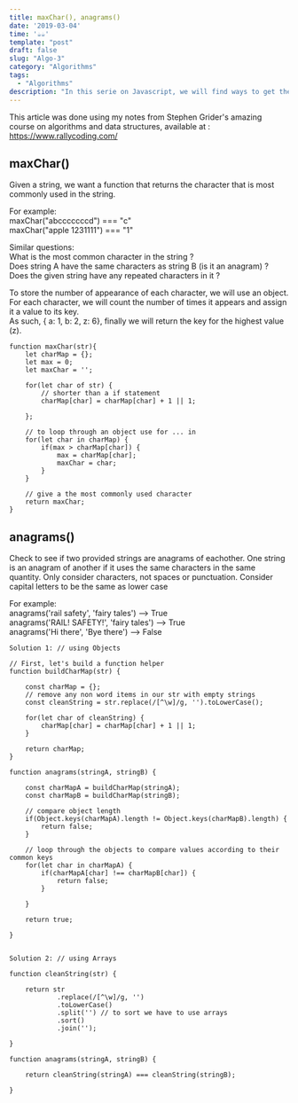 ```yaml
---
title: maxChar(), anagrams()
date: '2019-03-04'
time: '☕️☕️'
template: "post"
draft: false
slug: "Algo-3"
category: "Algorithms"
tags:
  - "Algorithms"
description: "In this serie on Javascript, we will find ways to get the most commonly used character in a string."
---
```



This article was done using my notes from Stephen Grider's amazing course on algorithms and data structures, available at : https://www.rallycoding.com/

## maxChar()

Given a string, we want a function that returns the character that is most commonly used in the string.

For example:<br>
maxChar("abcccccccd") === "c"<br>
maxChar("apple 1231111") === "1"

Similar questions:<br>
What is the most common character in the string ?<br>
Does string A have the same characters as string B (is it an anagram) ?<br>
Does the given string have any repeated characters in it ?

To store the number of appearance of each character, we will use an object.
For each character, we will count the number of times it appears and assign it a value to its key.<br>
As such, { a: 1, b: 2, z: 6}, finally we will return the key for the highest value (z).

```
function maxChar(str){
    let charMap = {};
    let max = 0;
    let maxChar = '';

    for(let char of str) {
        // shorter than a if statement
        charMap[char] = charMap[char] + 1 || 1;

    };

    // to loop through an object use for ... in
    for(let char in charMap) {
        if(max > charMap[char]) {
            max = charMap[char];
            maxChar = char;
        }
    }

    // give a the most commonly used character
    return maxChar;
}
```

## anagrams()

Check to see if two provided strings are anagrams of eachother.
One string is an anagram of another if it uses the same characters
in the same quantity. Only consider characters, not spaces
or punctuation. Consider capital letters to be the same as lower case

For example:<br>
anagrams('rail safety', 'fairy tales') --> True<br>
anagrams('RAIL! SAFETY!', 'fairy tales') --> True<br>
anagrams('Hi there', 'Bye there') --> False

```
Solution 1: // using Objects

// First, let's build a function helper
function buildCharMap(str) {

    const charMap = {};
    // remove any non word items in our str with empty strings
    const cleanString = str.replace(/[^\w]/g, '').toLowerCase();

    for(let char of cleanString) {
        charMap[char] = charMap[char] + 1 || 1;
    }

    return charMap;
}

function anagrams(stringA, stringB) {

    const charMapA = buildCharMap(stringA);
    const charMapB = buildCharMap(stringB);

    // compare object length
    if(Object.keys(charMapA).length != Object.keys(charMapB).length) {
        return false;
    }

    // loop through the objects to compare values according to their common keys
    for(let char in charMapA) {
        if(charMapA[char] !== charMapB[char]) {
            return false;
        }

    }

    return true;

}


```

```
Solution 2: // using Arrays

function cleanString(str) {

    return str
            .replace(/[^\w]/g, '')
            .toLowerCase()
            .split('') // to sort we have to use arrays
            .sort()
            .join('');

}

function anagrams(stringA, stringB) {

    return cleanString(stringA) === cleanString(stringB);

}
```
